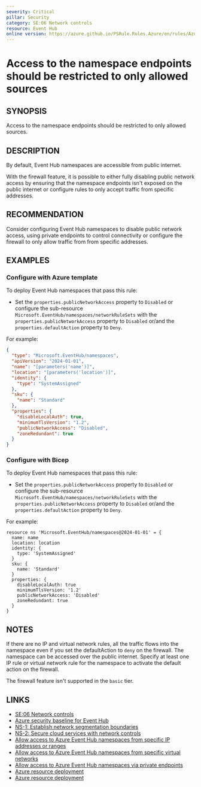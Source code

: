 ```yaml
---
severity: Critical
pillar: Security
category: SE:06 Network controls
resource: Event Hub
online version: https://azure.github.io/PSRule.Rules.Azure/en/rules/Azure.EventHub.Firewall/
---
```


# Access to the namespace endpoints should be restricted to only allowed sources

## SYNOPSIS

Access to the namespace endpoints should be restricted to only allowed sources.

## DESCRIPTION

By default, Event Hub namespaces are accessible from public internet.

With the firewall feature, it is possible to either fully disabling public network access by ensuring that the namespace endpoints isn't exposed on the public internet or configure rules to only accept traffic from specific addresses.

## RECOMMENDATION

Consider configuring Event Hub namespaces to disable public network access, using private endpoints to control connectivity or configure the firewall to only allow traffic from from specific addresses.

## EXAMPLES

### Configure with Azure template

To deploy Event Hub namespaces that pass this rule:

- Set the `properties.publicNetworkAccess` property to `Disabled` or configure the sub-resource `Microsoft.EventHub/namespaces/networkRuleSets` with the `properties.publicNetworkAccess` property to `Disabled` or/and the `properties.defaultAction` property to `Deny`.

For example:

```json
{
  "type": "Microsoft.EventHub/namespaces",
  "apiVersion": "2024-01-01",
  "name": "[parameters('name')]",
  "location": "[parameters('location')]",
  "identity": {
    "type": "SystemAssigned"
  },
  "sku": {
    "name": "Standard"
  },
  "properties": {
    "disableLocalAuth": true,
    "minimumTlsVersion": "1.2",
    "publicNetworkAccess": "Disabled",
    "zoneRedundant": true
  }
}
```

### Configure with Bicep

To deploy Event Hub namespaces that pass this rule:

- Set the `properties.publicNetworkAccess` property to `Disabled` or configure the sub-resource `Microsoft.EventHub/namespaces/networkRuleSets` with the `properties.publicNetworkAccess` property to `Disabled` or/and the `properties.defaultAction` property to `Deny`.

For example:

```bicep
resource ns 'Microsoft.EventHub/namespaces@2024-01-01' = {
  name: name
  location: location
  identity: {
    type: 'SystemAssigned'
  }
  sku: {
    name: 'Standard'
  }
  properties: {
    disableLocalAuth: true
    minimumTlsVersion: '1.2'
    publicNetworkAccess: 'Disabled'
    zoneRedundant: true
  }
}
```

## NOTES

If there are no IP and virtual network rules, all the traffic flows into the namespace even if you set the defaultAction to `deny` on the firewall. The namespace can be accessed over the public internet. Specify at least one IP rule or virtual network rule for the namespace to activate the default action on the firewall.

The firewall feature isn't supported in the `basic` tier.

## LINKS

- [SE:06 Network controls](https://learn.microsoft.com/azure/well-architected/security/networking)
- [Azure security baseline for Event Hub](https://learn.microsoft.com/security/benchmark/azure/baselines/event-hubs-security-baseline)
- [NS-1: Establish network segmentation boundaries](https://learn.microsoft.com/security/benchmark/azure/baselines/event-hubs-security-baseline#ns-1-establish-network-segmentation-boundaries)
- [NS-2: Secure cloud services with network controls](https://learn.microsoft.com/security/benchmark/azure/baselines/event-hubs-security-baseline#ns-1-establish-network-segmentation-boundaries)
- [Allow access to Azure Event Hub namespaces from specific IP addresses or ranges](https://learn.microsoft.com/azure/event-hubs/event-hubs-ip-filtering)
- [Allow access to Azure Event Hub namespaces from specific virtual networks](https://learn.microsoft.com/azure/event-hubs/event-hubs-service-endpoints)
- [Allow access to Azure Event Hub namespaces via private endpoints](https://learn.microsoft.com/azure/event-hubs/private-link-service)
- [Azure resource deployment](https://learn.microsoft.com/azure/templates/microsoft.eventhub/namespaces/eventhubs)
- [Azure resource deployment](https://learn.microsoft.com/azure/templates/microsoft.eventhub/namespaces/networkrulesets)
